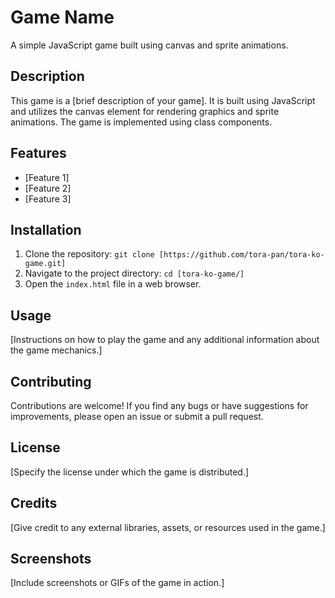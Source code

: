 # Game Name

A simple JavaScript game built using canvas and sprite animations.

## Description

This game is a [brief description of your game]. It is built using JavaScript and utilizes the canvas element for rendering graphics and sprite animations. The game is implemented using class components.

## Features

-   [Feature 1]
-   [Feature 2]
-   [Feature 3]

## Installation

1. Clone the repository: `git clone [https://github.com/tora-pan/tora-ko-game.git]`
2. Navigate to the project directory: `cd [tora-ko-game/]`
3. Open the `index.html` file in a web browser.

## Usage

[Instructions on how to play the game and any additional information about the game mechanics.]

## Contributing

Contributions are welcome! If you find any bugs or have suggestions for improvements, please open an issue or submit a pull request.

## License

[Specify the license under which the game is distributed.]

## Credits

[Give credit to any external libraries, assets, or resources used in the game.]

## Screenshots

[Include screenshots or GIFs of the game in action.]
